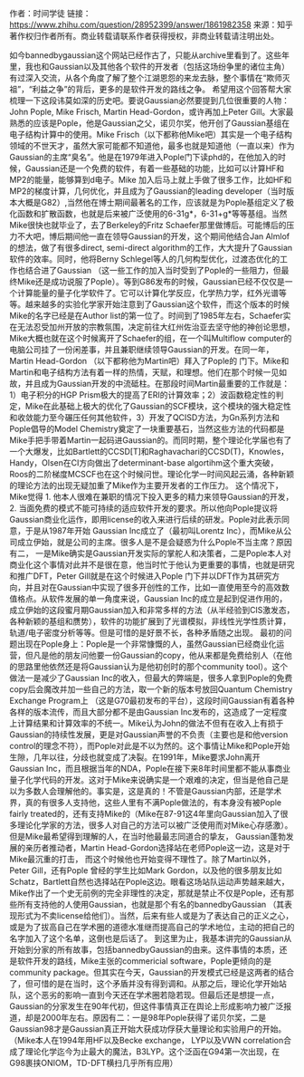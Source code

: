 作者：时间学徒
链接：https://www.zhihu.com/question/28952399/answer/1861982358
来源：知乎
著作权归作者所有。商业转载请联系作者获得授权，非商业转载请注明出处。

如今bannedbygaussian这个网站已经作古了，只能从archive里看到了。这些年里，我也和Gaussian以及其他各个软件的开发者（包括这场纷争里的诸位主角）有过深入交流，从各个角度了解了整个江湖恩怨的来龙去脉，整个事情在“欺师灭祖”，“利益之争”的背后，更多的是软件开发的路线之争。 希望用这个回答帮大家梳理一下这段讳莫如深的历史吧。要说Gaussian必然要提到几位很重要的人物：John Pople, Mike Frisch, Martin Head-Gordon，或许再加上Peter Gill。大家最熟悉的应该是Pople，他是Gaussian之父，诺贝尔奖，他开创了Gaussian基组在电子结构计算中的使用。Mike Frisch（以下都称他Mike吧）其实是一个电子结构领域的不世天才，虽然大家可能都不知道他，最多也就是知道他（一直以来）作为Gaussian的主席“臭名”。他是在1979年进入Pople门下读phd的，在他加入的时候，Gaussian还是一个免费的软件，有着一些基础的功能，比如可以计算HF和MP2的能量，能够算到d电子。Mike 加入后马上就上手做了很多工作，比如HF和MP2的梯度计算，几何优化，并且成为了Gaussian的leading developer（当时版本大概是G82）,当然他在博士期间最著名的工作，应该就是为Pople基组定义了极化函数和扩散函数，也就是后来被广泛使用的6-31g*，6-31+g*等等基组。当然Mike很快也就毕业了，去了Berkeley的Fritz Schaefer那里做博后。可能博后的压力不大吧，博后期间他一直在领导Gaussian的开发，这个期间他结合Jan Almlof 的想法，做了有很多direct, semi-direct algorithm的工作，大大提升了Gaussian软件的效率。同时，他将Berny Schlegel等人的几何构型优化，过渡态优化的工作也结合进了Gaussian （这一些工作的加入当时受到了Pople的一些阻力，但最终Mike还是成功说服了Pople）。等到G86发布的时候，Gaussian已经不仅仅是一个计算能量的量子化学软件了。它可以计算化学反应，化学热力学，红外光谱等等。越来越多的实验化学家开始注意到了Gaussian这个软件，而这个版本的时候Mike的名字已经是在Author list的第一位了。时间到了1985年左右，Schaefer实在无法忍受加州开放的宗教氛围，决定前往大红州佐治亚去坚守他的神创论思想，Mike大概也就在这个时候离开了Schaefer的组，在一个叫Multiflow computer的电脑公司挂了一份闲差事，并且兼职继续领导Gaussian的开发。在同一年，Martin Head-Gordon （以下都称他为Martin吧）拜入了Pople的 门下。Mike和Martin和电子结构方法有着一样的热情，天赋，和理想。他们在那个时候一见如故，并且成为Gaussian开发的中流砥柱。在那段时间Martin最重要的工作就是：1）电子积分的HGP Prism极大的提高了ERI的计算效率；2）波函数稳定性的判定，Mike在此基础上极大的优化了Gaussian的SCF模块，这个模块的强大稳定性和收敛能力至今碾压任何其他软件，3）开发了QCISD方法，为Gn系列方法和Pople倡导的Model Chemistry奠定了一块重要基石，当然这些方法的代码都是Mike手把手带着Martin一起码进Gaussian的。而同时期，整个理论化学届也有了一个大爆发，比如Bartlett的CCSD[T]和Raghavachari的CCSD(T)，Knowles，Handy，Olsen在CI方向做出了determinant-base algortihm这个重大突破，Roos的二阶梯度MCSCF也在这个时候问世。理论化学一时间风起云涌，各种新颖的理论方法的出现无疑加重了Mike作为主要开发者的工作压力。 这个情况下，Mike觉得 1. 他本人很难在兼职的情况下投入更多的精力来领导Gaussian的开发，2. 当面免费的模式不能可持续的适应软件开发的要求。所以他向Pople提议将Gaussian商业化运作，即用license的收入来进行后续的研发。Pople对此表示同意，于是从1987年开始 Gaussian Inc成立了（最初叫Lorentz Inc），而Mike从公司成立伊始，就是公司的主席。很多人是不是会疑惑为什么Pople不当主席？原因有二， 一是Mike确实是Gaussian开发实际的掌舵人和决策者，二是Pople本人对商业化这个事情对此并不是很在意，他当时忙于他认为更重要的事情，也就是研究和推广DFT，Peter Gill就是在这个时候进入Pople 门下并以DFT作为其研究方向，并且对在Gaussian中实现了很多开创性的工作，比如一直使用至今的高效数值格点。从软件发展的单一角度来说，Gaussian Inc的成立是起到促进作用的，成立伊始的这段蜜月期Gaussian加入和非常多样的方法（从半经验到CIS激发态，各种新颖的基组和赝势），软件的功能扩展到了光谱模拟，非线性光学性质计算，轨道/电子密度分析等等。但是可惜的是好景不长，各种矛盾随之出现。 最初的问题出现在Pople身上：Pople是一个非常慷慨的人，虽然Gaussian已经商业化运营，但凡是他的朋友问他要一份Gaussian的copy，他从来都是免费给别人（在他的思路里他依然还是将Gaussian认为是他初创时的那个community tool）。这个做法一是减少了Gaussian Inc的收入，但最大的弊端是，很多人拿到Pople的免费copy后会魔改并加一些自己的方法，取一个新的版本号放回Quantum Chemistry Exchange Program上 （这是G70最初发布的平台），这段时间Gaussian有着各种各样的版本流传，而且大部分都不是由Gaussian Inc发布的，这造成了一定程度上计算结果和计算效率的不统一。Mike认为John的做法不但有在收入上有损于Gaussian的持续性发展，更是对Gaussian声誉的不负责（主要也是和他version control的理念不符），而Pople对此是不以为然的。这个事情让Mike和Pople开始生隙，几年以往，分歧也就变成了决裂。在1991年，Mike要求John离开Gaussian Inc，而且根据当年的NDA，Pople在接下来8年时间里都不能从事商业量子化学代码的开发。这对于Mike来说确实是一个艰难的决定，但当是他自己是以为多数人会理解他的。事实是，这是真的！不管是Gaussian内部，还是学术界，真的有很多人支持他，这些人里有不满Pople做法的，有本身没有被Pople fairly treated的，还有支持Mike的（Mike在87-91这4年里向Gaussian加入了很多理论化学家的方法，很多人对自己的方法可以被广泛使用而对Mike心存感激）。但是Mike最希望得到理解的人，在当时他最最志同道合的挚友， Gaussian蓬勃发展的亲历者推动者，Martin Head-Gordon选择站在老师Pople这一边，这是对于Mike最沉重的打击， 而这个时候他也开始变得不理性了。除了Martin以外，Peter Gill，还有Pople 曾经的学生比如Mark Gordon，以及他的很多朋友比如Schatz，Bartlett自然也选择站在Pople这边。眼看这场站队运动声势越来越大，Mike作出了一个史无前例的完全非理性的决定，那就是禁止不仅是Pople，还有那些所有支持他的人使用Gaussian，也就是那个有名的bannedbyGaussian （其表现形式为不卖license给他们）。当然，后来有些人或是为了表达自己的正义之心，或是为了拔高自己在学术圈的道德水准继而提高自己的学术地位，主动的把自己的名字加入了这个名单，这倒也是后话了。 到这里为止，我基本讲完的Gaussian从开始到分家的所有故事，包括bannedbyGaussian的由来。这件事情的本质，还是软件开发的路线，Mike主张的commericial software，Pople更倾向的是community package。但其实在今天，Gaussian的开发模式已经是这两者的结合了，但可惜的是在当时，这个矛盾并没有得到调和。从那之后，理论化学开始站队，这个恶劣的影响一直到今天还在学术圈若隐若现。但最后还是想提一点，Gaussian的分家发生在90年代初，但这件事情真正在舆论上形成影响力被广泛报道，却是2000年左右。原因有二：一是98年Pople获得了诺贝尔奖，二是Gaussian98才是Gaussian真正开始大获成功俘获大量理论和实验用户的开始。（Mike本人在1994年用HF以及Becke exchange， LYP以及VWN correlation合成了理论化学迄今为止最大的魔法，B3LYP。这个泛函在G94第一次出现，在G98裹挟ONIOM，TD-DFT横扫几乎所有应用）
